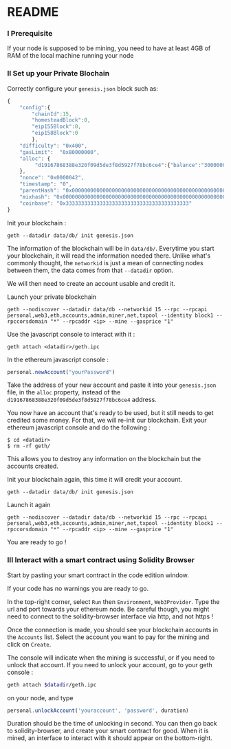 # README

### I Prerequisite
If your node is supposed to be mining, you need to have at least 4GB of RAM of the local machine running your node

### II Set up your Private Blochain

Correctly configure your `genesis.json` block such as:
```javascript
{
    "config":{
        "chainId":15,
        "homesteadBlock":0,
        "eip155Block":0,
        "eip158Block":0
        },
    "difficulty": "0x400",
    "gasLimit":  "0x80000000",
    "alloc": {
         "d19167868388e320f09d5de3f8d5927f78bc6ce4":{"balance":"3000000"}
    },
    "nonce": "0x0000042",
    "timestamp": "0",
    "parentHash": "0x0000000000000000000000000000000000000000000000000000000000000000",
    "mixhash": "0x0000000000000000000000000000000000000000000000000000000000000000",
    "coinbase": "0x3333333333333333333333333333333333333333"
}
```

Init your blockchain : 
```shell
geth --datadir data/db/ init genesis.json
```

The information of the blockchain will be in `data/db/`. Everytime you start your blockchain, it will read the information needed there. Unlike what's commonly thought, the `networkid` is just a mean of connecting nodes between them, the data comes from that `--datadir` option.

We will then need to create an account usable and credit it. 

Launch your private blockchain
```shell
geth --nodiscover --datadir data/db --networkid 15 --rpc --rpcapi personal,web3,eth,accounts,admin,miner,net,txpool --identity block1 --rpccorsdomain "*" --rpcaddr <ip> --mine --gasprice "1"
```

Use the javascript console to interact with it :

```shell
geth attach <datadir>/geth.ipc
```

In the ethereum javascript console : 
```javascript
personal.newAccount("yourPassword")
```

Take the address of your new account and paste it into your `genesis.json` file, in the `alloc` property, instead of the `d19167868388e320f09d5de3f8d5927f78bc6ce4` address.

You now have an account that's ready to be used, but it still needs to get credited some money.
For that, we will re-init our blockchain.
Exit your ethereum javascript console and do the following :

```shell
$ cd <datadir>
$ rm -rf geth/
```

This allows you to destroy any information on the blockchain but the accounts created.

Init your blockchain again, this time it will credit your account.

```shell
geth --datadir data/db/ init genesis.json
```

Launch it again
```shell
geth --nodiscover --datadir data/db --networkid 15 --rpc --rpcapi personal,web3,eth,accounts,admin,miner,net,txpool --identity block1 --rpccorsdomain "*" --rpcaddr <ip> --mine --gasprice "1"
```

You are ready to go !


### III Interact with a smart contract using Solidity Browser

Start by pasting your smart contract in the code edition window.

If your code has no warnings you are ready to go.

In the top-right corner, select ```Run``` then ```Environment```, ```Web3Provider```. Type the url and port towards your ethereum node.
Be careful though, you might need to connect to the solidity-browser interface via http, and not https !


Once the connection is made, you should see your blockchain accounts in the ```Accounts``` list. Select the account you want to pay for the mining and click on ```Create```.

The console will indicate when the mining is successful, or if you need to unlock that account.
If you need to unlock your account, go to your geth console : 

```bash
geth attach $datadir/geth.ipc
``` 

on your node, and type 

```javascript
personal.unlockAccount('youraccount', 'password', duration)
```

Duration should be the time of unlocking in second. You can then go back to solidity-browser, and create your smart contract for good.
When it is mined, an interface to interact with it should appear on the bottom-right.

